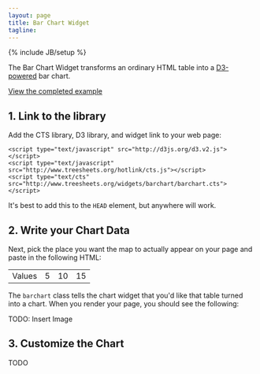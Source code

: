 ```yaml
---
layout: page
title: Bar Chart Widget
tagline:
---
```

{% include JB/setup %}

<p class="intro">The Bar Chart Widget transforms an ordinary HTML table into a
<a href="http://d3js.org/">D3-powered</a> bar chart.</p>

<p class="intro"><a href="example.html">View the completed example</a></p>

## 1. Link to the library

Add the CTS library, D3 library, and widget link to your web page:

    <script type="text/javascript" src="http://d3js.org/d3.v2.js"></script>
    <script type="text/javascript" src="http://www.treesheets.org/hotlink/cts.js"></script>
    <script type="text/cts" src="http://www.treesheets.org/widgets/barchart/barchart.cts"></script>

It's best to add this to the `HEAD` element, but anywhere will work.

## 2. Write your Chart Data

Next, pick the place you want the map to actually appear on your page and paste
in the following HTML: 

   <div class="barchart">
      <table class="series">
        <tr>
          <td>Values</td>
          <td>5</td>
          <td>10</td>
          <td>15</td>
        </tr>
      </table>
    </div>

The `barchart` class tells the chart widget that you'd like that table turned
into a chart. When you render your page, you should see the following:

TODO: Insert Image

## 3. Customize the Chart

TODO

<script>
$(function() {
  SelectPage("PageWidgets", "PageWidgetsBarchart");
});
</script>
